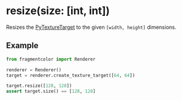 # resize(size: [int, int])

Resizes the [PyTextureTarget](https://fragmentcolor.org/api/hidden/platforms/python/pytexturetarget) to the given `[width, height]` dimensions.

## Example

```python
from fragmentcolor import Renderer

renderer = Renderer()
target = renderer.create_texture_target([64, 64])

target.resize([128, 128])
assert target.size() == [128, 128]
```
